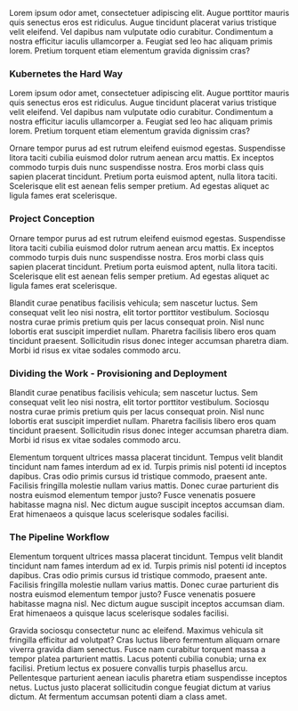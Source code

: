 Lorem ipsum odor amet, consectetuer adipiscing elit. Augue porttitor mauris quis senectus eros est ridiculus. Augue tincidunt placerat varius tristique velit eleifend. Vel dapibus nam vulputate odio curabitur. Condimentum a nostra efficitur iaculis ullamcorper a. Feugiat sed leo hac aliquam primis lorem. Pretium torquent etiam elementum gravida dignissim cras?

### Kubernetes the Hard Way

Lorem ipsum odor amet, consectetuer adipiscing elit. Augue porttitor mauris quis senectus eros est ridiculus. Augue tincidunt placerat varius tristique velit eleifend. Vel dapibus nam vulputate odio curabitur. Condimentum a nostra efficitur iaculis ullamcorper a. Feugiat sed leo hac aliquam primis lorem. Pretium torquent etiam elementum gravida dignissim cras?

Ornare tempor purus ad est rutrum eleifend euismod egestas. Suspendisse litora taciti cubilia euismod dolor rutrum aenean arcu mattis. Ex inceptos commodo turpis duis nunc suspendisse nostra. Eros morbi class quis sapien placerat tincidunt. Pretium porta euismod aptent, nulla litora taciti. Scelerisque elit est aenean felis semper pretium. Ad egestas aliquet ac ligula fames erat scelerisque.

### Project Conception

Ornare tempor purus ad est rutrum eleifend euismod egestas. Suspendisse litora taciti cubilia euismod dolor rutrum aenean arcu mattis. Ex inceptos commodo turpis duis nunc suspendisse nostra. Eros morbi class quis sapien placerat tincidunt. Pretium porta euismod aptent, nulla litora taciti. Scelerisque elit est aenean felis semper pretium. Ad egestas aliquet ac ligula fames erat scelerisque.

Blandit curae penatibus facilisis vehicula; sem nascetur luctus. Sem consequat velit leo nisi nostra, elit tortor porttitor vestibulum. Sociosqu nostra curae primis pretium quis per lacus consequat proin. Nisl nunc lobortis erat suscipit imperdiet nullam. Pharetra facilisis libero eros quam tincidunt praesent. Sollicitudin risus donec integer accumsan pharetra diam. Morbi id risus ex vitae sodales commodo arcu.

### Dividing the Work - Provisioning and Deployment

Blandit curae penatibus facilisis vehicula; sem nascetur luctus. Sem consequat velit leo nisi nostra, elit tortor porttitor vestibulum. Sociosqu nostra curae primis pretium quis per lacus consequat proin. Nisl nunc lobortis erat suscipit imperdiet nullam. Pharetra facilisis libero eros quam tincidunt praesent. Sollicitudin risus donec integer accumsan pharetra diam. Morbi id risus ex vitae sodales commodo arcu.

Elementum torquent ultrices massa placerat tincidunt. Tempus velit blandit tincidunt nam fames interdum ad ex id. Turpis primis nisl potenti id inceptos dapibus. Cras odio primis cursus id tristique commodo, praesent ante. Facilisis fringilla molestie nullam varius mattis. Donec curae parturient dis nostra euismod elementum tempor justo? Fusce venenatis posuere habitasse magna nisl. Nec dictum augue suscipit inceptos accumsan diam. Erat himenaeos a quisque lacus scelerisque sodales facilisi.

### The Pipeline Workflow
Elementum torquent ultrices massa placerat tincidunt. Tempus velit blandit tincidunt nam fames interdum ad ex id. Turpis primis nisl potenti id inceptos dapibus. Cras odio primis cursus id tristique commodo, praesent ante. Facilisis fringilla molestie nullam varius mattis. Donec curae parturient dis nostra euismod elementum tempor justo? Fusce venenatis posuere habitasse magna nisl. Nec dictum augue suscipit inceptos accumsan diam. Erat himenaeos a quisque lacus scelerisque sodales facilisi.

Gravida sociosqu consectetur nunc ac eleifend. Maximus vehicula sit fringilla efficitur ad volutpat? Cras luctus libero fermentum aliquam ornare viverra gravida diam senectus. Fusce nam curabitur torquent massa a tempor platea parturient mattis. Lacus potenti cubilia conubia; urna ex facilisi. Pretium lectus ex posuere convallis turpis phasellus arcu. Pellentesque parturient aenean iaculis pharetra etiam suspendisse inceptos netus. Luctus justo placerat sollicitudin congue feugiat dictum at varius dictum. At fermentum accumsan potenti diam a class amet.